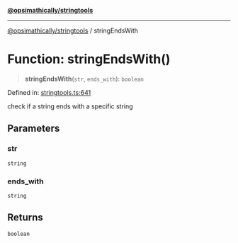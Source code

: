 [**@opsimathically/stringtools**](../README.md)

***

[@opsimathically/stringtools](../README.md) / stringEndsWith

# Function: stringEndsWith()

> **stringEndsWith**(`str`, `ends_with`): `boolean`

Defined in: [stringtools.ts:641](https://github.com/opsimathically/stringtools/blob/19be7bae03961147b0747304375997adca8ccd4a/src/stringtools.ts#L641)

check if a string ends with a specific string

## Parameters

### str

`string`

### ends\_with

`string`

## Returns

`boolean`
